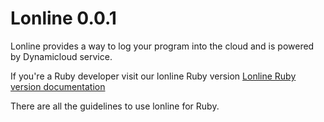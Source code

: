 # Lonline 0.0.1
Lonline provides a way to log your program into the cloud and is powered by Dynamicloud service.

If you're a Ruby developer visit our lonline Ruby version [Lonline Ruby version documentation](https://github.com/dynamicloud/lonline_for_ruby "Lonline Ruby version documentation") 

There are all the guidelines to use lonline for Ruby. 
